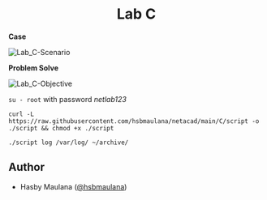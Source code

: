 <h1 align="center">Lab C</h1>

**Case**

![Lab_C-Scenario](https://user-images.githubusercontent.com/38196994/136645796-e4a7a80d-f570-4a9e-8f13-28c9dd6d238f.png)

**Problem Solve**

![Lab_C-Objective](https://user-images.githubusercontent.com/38196994/136645845-b4b0c45d-63b7-40d9-a585-b4c7ad752ecd.png)

`su - root` with password *netlab123*

`curl -L https://raw.githubusercontent.com/hsbmaulana/netacad/main/C/script -o ./script && chmod +x ./script`

`./script log /var/log/ ~/archive/`

Author
---

- Hasby Maulana ([@hsbmaulana](https://linkedin.com/in/hsbmaulana))
